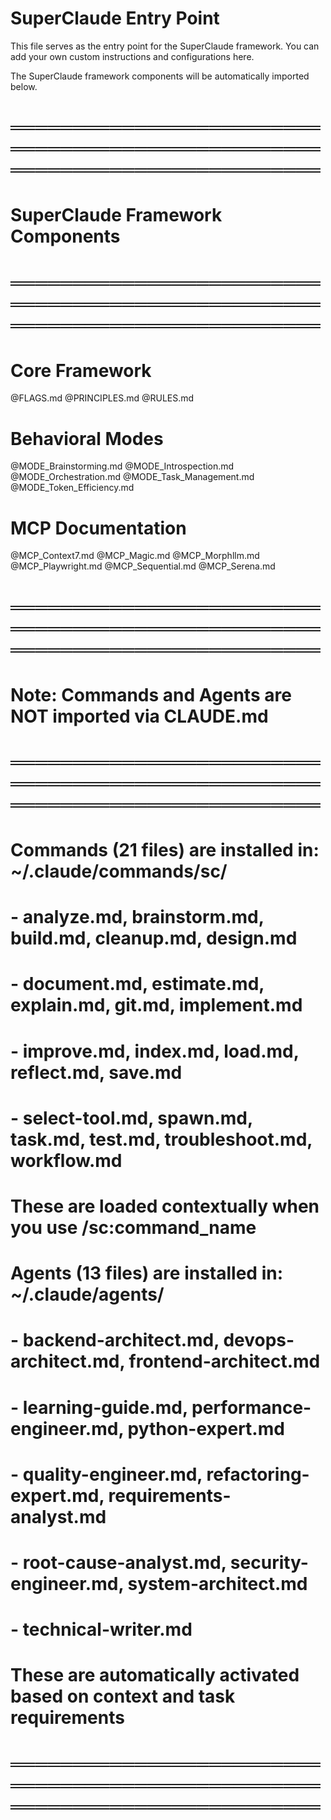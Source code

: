 # SuperClaude Entry Point

This file serves as the entry point for the SuperClaude framework.
You can add your own custom instructions and configurations here.

The SuperClaude framework components will be automatically imported below.

# ═══════════════════════════════════════════════════════════════════════════
# SuperClaude Framework Components
# ═══════════════════════════════════════════════════════════════════════════

# Core Framework
@FLAGS.md
@PRINCIPLES.md
@RULES.md

# Behavioral Modes
@MODE_Brainstorming.md
@MODE_Introspection.md
@MODE_Orchestration.md
@MODE_Task_Management.md
@MODE_Token_Efficiency.md

# MCP Documentation
@MCP_Context7.md
@MCP_Magic.md
@MCP_Morphllm.md
@MCP_Playwright.md
@MCP_Sequential.md
@MCP_Serena.md

# ═══════════════════════════════════════════════════════════════════════════
# Note: Commands and Agents are NOT imported via CLAUDE.md
# ═══════════════════════════════════════════════════════════════════════════
# 
# Commands (21 files) are installed in: ~/.claude/commands/sc/
# - analyze.md, brainstorm.md, build.md, cleanup.md, design.md
# - document.md, estimate.md, explain.md, git.md, implement.md
# - improve.md, index.md, load.md, reflect.md, save.md
# - select-tool.md, spawn.md, task.md, test.md, troubleshoot.md, workflow.md
#
# These are loaded contextually when you use /sc:command_name
#
# Agents (13 files) are installed in: ~/.claude/agents/
# - backend-architect.md, devops-architect.md, frontend-architect.md
# - learning-guide.md, performance-engineer.md, python-expert.md
# - quality-engineer.md, refactoring-expert.md, requirements-analyst.md
# - root-cause-analyst.md, security-engineer.md, system-architect.md
# - technical-writer.md
#
# These are automatically activated based on context and task requirements
#
# ═══════════════════════════════════════════════════════════════════════════